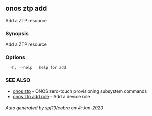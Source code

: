 ## onos ztp add

Add a ZTP resource

### Synopsis

Add a ZTP resource

### Options

```
  -h, --help   help for add
```

### SEE ALSO

* [onos ztp](onos_ztp.md)	 - ONOS zero-touch provisioning subsystem commands
* [onos ztp add role](onos_ztp_add_role.md)	 - Add a device role

###### Auto generated by spf13/cobra on 4-Jan-2020
